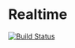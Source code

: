 # Realtime

[![Build Status](https://travis-ci.org/whamcloud/realtime.svg?branch=master)](https://travis-ci.org/whamcloud/realtime)
